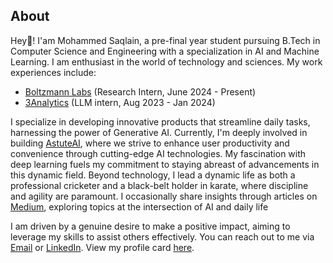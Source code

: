 
## About

Hey👋! I'am Mohammed Saqlain, a pre-final year student pursuing B.Tech in Computer Science and Engineering with a specialization in AI and Machine Learning. I am enthusiast in the world of technology and sciences. My work experiences include:

- [Boltzmann Labs](https://www.boltzmann.co) (Research Intern, June 2024 - Present)
- [3Analytics](https://3analytics.com/) (LLM intern, Aug 2023 - Jan 2024)

I specialize in developing innovative products that streamline daily tasks, harnessing the power of Generative AI. Currently, I'm deeply involved in building [AstuteAI](https://astuteai.streamlit.app), where we strive to enhance user productivity and convenience through cutting-edge AI technologies. My fascination with deep learning fuels my commitment to staying abreast of advancements in this dynamic field. Beyond technology, I lead a dynamic life as both a professional cricketer and a black-belt holder in karate, where discipline and agility are paramount. I occasionally share insights through articles on [Medium](https://https://medium.com/@saqlain2204), exploring topics at the intersection of AI and daily life

I am driven by a genuine desire to make a positive impact, aiming to leverage my skills to assist others effectively. You can reach out to me via [Email](mailto:saqlain.contact@gmail.com) or [LinkedIn](https://linkedin.com/in/saqlain2204). View my profile card [here](https://saqlain2204.carrd.co).
